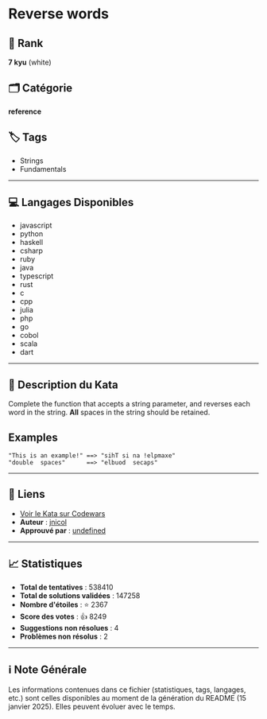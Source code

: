 # Reverse words

## 🏅 Rank
**7 kyu** (white)

## 🗂️ Catégorie
**reference**

## 🏷️ Tags
- Strings
- Fundamentals

---

## 💻 Langages Disponibles
- javascript
- python
- haskell
- csharp
- ruby
- java
- typescript
- rust
- c
- cpp
- julia
- php
- go
- cobol
- scala
- dart

---

## 📜 Description du Kata

Complete the function that accepts a string parameter, and reverses each word in the string. **All** spaces in the string should be retained.

## Examples
```
"This is an example!" ==> "sihT si na !elpmaxe"
"double  spaces"      ==> "elbuod  secaps"
```

---

## 🔗 Liens
- [Voir le Kata sur Codewars](https://www.codewars.com/kata/5259b20d6021e9e14c0010d4)
- **Auteur** : [jnicol](https://www.codewars.com/users/jnicol)
- **Approuvé par** : [undefined](undefined)

---

## 📈 Statistiques
- **Total de tentatives** : 538410
- **Total de solutions validées** : 147258
- **Nombre d'étoiles** : ⭐ 2367
- **Score des votes** : 👍 8249
- **Suggestions non résolues** : 4
- **Problèmes non résolus** : 2

---

## ℹ️ Note Générale
Les informations contenues dans ce fichier (statistiques, tags, langages, etc.) sont celles disponibles au moment de la génération du README (15 janvier 2025). Elles peuvent évoluer avec le temps.
